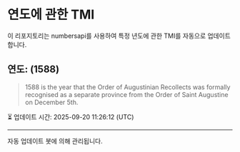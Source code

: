 
# 연도에 관한 TMI

이 리포지토리는 numbersapi를 사용하여 특정 년도에 관한 TMI를 자동으로 업데이트합니다.

## 연도: (1588)
> 1588 is the year that the Order of Augustinian Recollects was formally recognised as a separate province from the Order of Saint Augustine on December 5th.

⏳ 업데이트 시간: 2025-09-20 11:26:12 (UTC)

---
자동 업데이트 봇에 의해 관리됩니다.
